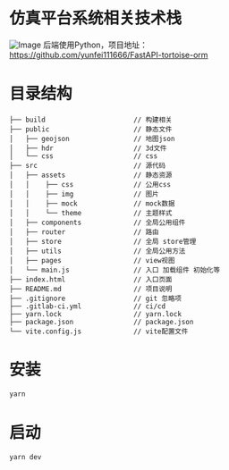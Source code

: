 
# 仿真平台系统相关技术栈
![Image](https://github.com/yunfei111666/vue3-maptalks/blob/master/cc.png)
后端使用Python，项目地址：https://github.com/yunfei111666/FastAPI-tortoise-orm

# 目录结构

```
├── build                      // 构建相关  
├── public                     // 静态文件
│   ├── geojson                // 地图json
│   ├── hdr                    // 3d文件
│   └── css                    // css
├── src                        // 源代码
│   ├── assets                 // 静态资源
│   │    ├── css               // 公用css
│   │    ├── img               // 图片
│   │    ├── mock              // mock数据
│   │    └── theme             // 主题样式
│   ├── components             // 全局公用组件
│   ├── router                 // 路由
│   ├── store                  // 全局 store管理
│   ├── utils                  // 全局公用方法
│   ├── pages                  // view视图
│   └── main.js                // 入口 加载组件 初始化等
├── index.html                 // 入口页面
├── README.md                  // 项目说明
├── .gitignore                 // git 忽略项
├── .gitlab-ci.yml             // ci/cd
├── yarn.lock                  // yarn.lock
├── package.json               // package.json
└── vite.config.js             // vite配置文件
```
# 安装

```bash
yarn
```


# 启动

```
yarn dev
```

